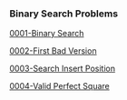 ### Binary Search Problems
[0001-Binary Search](https://github.com/SosiSis/Competative-Programming-Python/tree/main/Leetcode/0001-Binary%20Search)

[0002-First Bad Version](https://github.com/SosiSis/Competative-Programming-Python/tree/main/Leetcode/0002-First%20Bad%20Version)

[0003-Search Insert Position](https://github.com/SosiSis/Competative-Programming-Python/tree/main/Leetcode/0003-Search%20Insert%20Position)

[0004-Valid Perfect Square](https://github.com/SosiSis/Competative-Programming-Python/tree/main/Leetcode/0004-Valid%20Perfect%20Square)